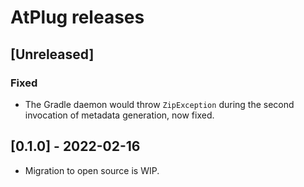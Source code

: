 # AtPlug releases

## [Unreleased]
### Fixed
- The Gradle daemon would throw `ZipException` during the second invocation of metadata generation, now fixed.

## [0.1.0] - 2022-02-16
- Migration to open source is WIP.

